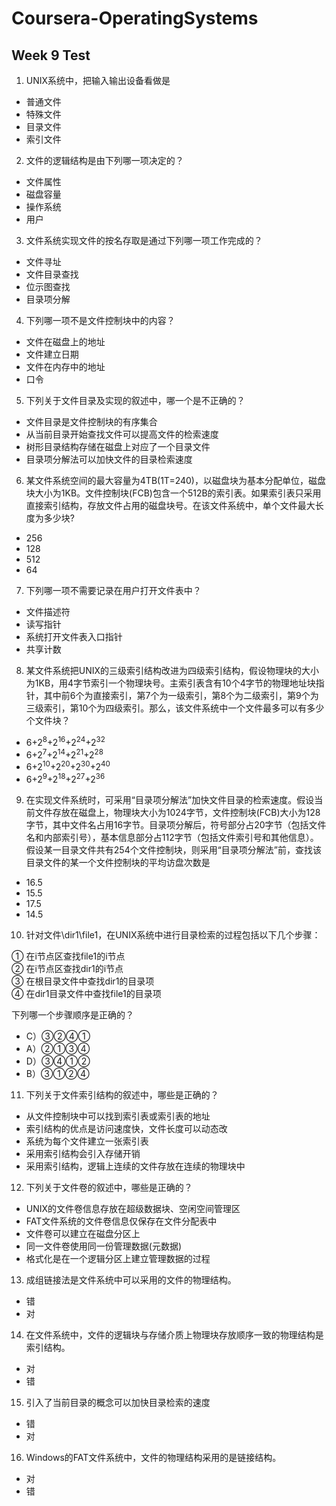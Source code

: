 # Coursera-OperatingSystems

## Week 9 Test

1. UNIX系统中，把输入输出设备看做是
 * 普通文件
 * 特殊文件
 * 目录文件
 * 索引文件

2. 文件的逻辑结构是由下列哪一项决定的？
 * 文件属性
 * 磁盘容量
 * 操作系统
 * 用户

3. 文件系统实现文件的按名存取是通过下列哪一项工作完成的？
 * 文件寻址
 * 文件目录查找
 * 位示图查找
 * 目录项分解

4. 下列哪一项不是文件控制块中的内容？
 * 文件在磁盘上的地址
 * 文件建立日期
 * 文件在内存中的地址
 * 口令

5. 下列关于文件目录及实现的叙述中，哪一个是不正确的？
 * 文件目录是文件控制块的有序集合
 * 从当前目录开始查找文件可以提高文件的检索速度
 * 树形目录结构存储在磁盘上对应了一个目录文件
 * 目录项分解法可以加快文件的目录检索速度

6. 某文件系统空间的最大容量为4TB(1T=240)，以磁盘块为基本分配单位，磁盘块大小为1KB。文件控制块(FCB)包含一个512B的索引表。如果索引表只采用直接索引结构，存放文件占用的磁盘块号。在该文件系统中，单个文件最大长度为多少块?
 * 256
 * 128
 * 512
 * 64

7. 下列哪一项不需要记录在用户打开文件表中？
 * 文件描述符
 * 读写指针
 * 系统打开文件表入口指针
 * 共享计数

8. 某文件系统把UNIX的三级索引结构改进为四级索引结构，假设物理块的大小为1KB，用4字节索引一个物理块号。主索引表含有10个4字节的物理地址块指针，其中前6个为直接索引，第7个为一级索引，第8个为二级索引，第9个为三级索引，第10个为四级索引。那么，该文件系统中一个文件最多可以有多少个文件块？
 * 6+2<sup>8</sup>+2<sup>16</sup>+2<sup>24</sup>+2<sup>32</sup>
 * 6+2<sup>7</sup>+2<sup>14</sup>+2<sup>21</sup>+2<sup>28</sup>
 * 6+2<sup>10</sup>+2<sup>20</sup>+2<sup>30</sup>+2<sup>40</sup>
 * 6+2<sup>9</sup>+2<sup>18</sup>+2<sup>27</sup>+2<sup>36</sup>

9. 在实现文件系统时，可采用“目录项分解法”加快文件目录的检索速度。假设当前文件存放在磁盘上，物理块大小为1024字节，文件控制块(FCB)大小为128字节，其中文件名占用16字节。目录项分解后，符号部分占20字节（包括文件名和内部索引号），基本信息部分占112字节（包括文件索引号和其他信息）。假设某一目录文件共有254个文件控制块，则采用“目录项分解法”前，查找该目录文件的某一个文件控制块的平均访盘次数是
 * 16.5
 * 15.5
 * 17.5
 * 14.5

10. 针对文件\dir1\file1，在UNIX系统中进行目录检索的过程包括以下几个步骤：

 ① 在i节点区查找file1的i节点     
 ② 在i节点区查找dir1的i节点    
 ③ 在根目录文件中查找dir1的目录项     
 ④ 在dir1目录文件中查找file1的目录项

 下列哪一个步骤顺序是正确的？

 * C）③②④①
 * A）②①③④
 * D）③④①②
 * B）③①②④

11. 下列关于文件索引结构的叙述中，哪些是正确的？
 * 从文件控制块中可以找到索引表或索引表的地址
 * 索引结构的优点是访问速度快，文件长度可以动态改
 * 系统为每个文件建立一张索引表
 * 采用索引结构会引入存储开销
 * 采用索引结构，逻辑上连续的文件存放在连续的物理块中

12. 下列关于文件卷的叙述中，哪些是正确的？
 * UNIX的文件卷信息存放在超级数据块、空闲空间管理区
 * FAT文件系统的文件卷信息仅保存在文件分配表中
 * 文件卷可以建立在磁盘分区上
 * 同一文件卷使用同一份管理数据(元数据)
 * 格式化是在一个逻辑分区上建立管理数据的过程

13. 成组链接法是文件系统中可以采用的文件的物理结构。
 * 错
 * 对

14. 在文件系统中，文件的逻辑块与存储介质上物理块存放顺序一致的物理结构是索引结构。
 * 对
 * 错

15. 引入了当前目录的概念可以加快目录检索的速度
 * 错
 * 对

16. Windows的FAT文件系统中，文件的物理结构采用的是链接结构。
 * 对
 * 错